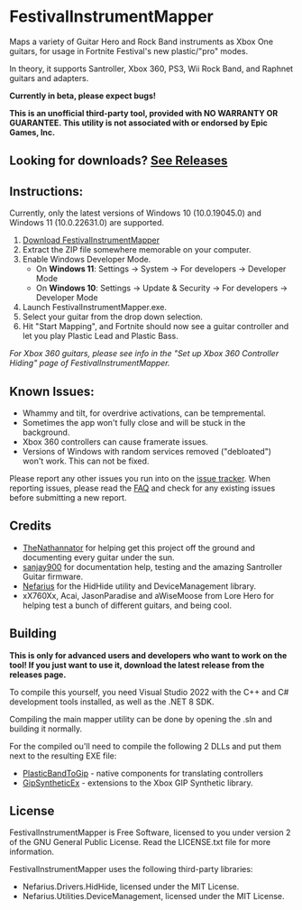 # FestivalInstrumentMapper

Maps a variety of Guitar Hero and Rock Band instruments as Xbox One guitars, for usage in Fortnite Festival's new plastic/"pro" modes.

In theory, it supports Santroller, Xbox 360, PS3, Wii Rock Band, and Raphnet guitars and adapters.

**Currently in beta, please expect bugs!**

**This is an unofficial third-party tool, provided with NO WARRANTY OR GUARANTEE. This utility is not associated with or endorsed by Epic Games, Inc.**

## Looking for downloads? [See Releases](https://github.com/InvoxiPlayGames/FestivalInstrumentMapper/releases/latest)

## Instructions:

Currently, only the latest versions of Windows 10 (10.0.19045.0) and Windows 11 (10.0.22631.0) are supported.

1. [Download FestivalInstrumentMapper](https://github.com/InvoxiPlayGames/FestivalInstrumentMapper/releases/latest)
2. Extract the ZIP file somewhere memorable on your computer.
3. Enable Windows Developer Mode.
    * On **Windows 11**: Settings -> System -> For developers -> Developer Mode
    * On **Windows 10**: Settings -> Update & Security -> For developers -> Developer Mode
4. Launch FestivalInstrumentMapper.exe.
5. Select your guitar from the drop down selection.
6. Hit "Start Mapping", and Fortnite should now see a guitar controller and let you play Plastic Lead and Plastic Bass.

*For Xbox 360 guitars, please see info in the "Set up Xbox 360 Controller Hiding" page of FestivalInstrumentMapper.*

## Known Issues:

* Whammy and tilt, for overdrive activations, can be tempremental.
* Sometimes the app won't fully close and will be stuck in the background.
* Xbox 360 controllers can cause framerate issues.
* Versions of Windows with random services removed ("debloated") won't work. This can not be fixed.

Please report any other issues you run into on the [issue tracker](https://github.com/InvoxiPlayGames/FestivalInstrumentMapper/issues).
When reporting issues, please read the [FAQ](https://github.com/InvoxiPlayGames/FestivalInstrumentMapper/wiki/FAQ-and-About) and check
for any existing issues before submitting a new report.

## Credits

* [TheNathannator](https://github.com/TheNathannator) for helping get this project off the ground and documenting every guitar under the sun.
* [sanjay900](https://github.com/sanjay900) for documentation help, testing and the amazing Santroller Guitar firmware.
* [Nefarius](https://github.com/Nefarius) for the HidHide utility and DeviceManagement library.
* xX760Xx, Acai, JasonParadise and aWiseMoose from Lore Hero for helping test a bunch of different guitars, and being cool.

## Building

**This is only for advanced users and developers who want to work on the tool! If you just want to use it,
download the latest release from the releases page.**

To compile this yourself, you need Visual Studio 2022 with the C++ and C# development tools installed, as well
as the .NET 8 SDK.

Compiling the main mapper utility can be done by opening the .sln and building it normally.

For the compiled ou'll need to compile the following 2 DLLs and put them next to the resulting EXE file:

* [PlasticBandToGip](https://github.com/InvoxiPlayGames/PlasticBandToGip) - native components for translating controllers
* [GipSyntheticEx](https://github.com/InvoxiPlayGames/GipSyntheticEx) - extensions to the Xbox GIP Synthetic library.

## License

FestivalInstrumentMapper is Free Software, licensed to you under version 2 of the GNU General Public License.
Read the LICENSE.txt file for more information.

FestivalInstrumentMapper uses the following third-party libraries:

* Nefarius.Drivers.HidHide, licensed under the MIT License.
* Nefarius.Utilities.DeviceManagement, licensed under the MIT License.
